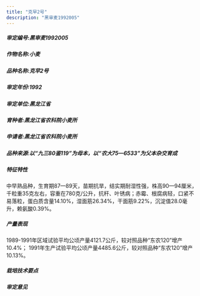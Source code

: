```yaml
---
title: "克早2号"
description: "黑审麦1992005"
---
```

##### 审定编号:黑审麦1992005

##### 作物名称:小麦

##### 品种名称:克早2号

##### 审定年份:1992

##### 审定单位:黑龙江省

##### 育种者:黑龙江省农科院小麦所

##### 申请者:黑龙江省农科院小麦所

##### 品种来源:以“九三80鉴119”为母本，以“农大75—6533”为父本杂交育成

##### 特征特性
中早熟品种，生育期87—89天，苗期抗旱，结实期耐湿性强，株高90—94厘米，千粒重35克左右，容重在780克/公升，抗秆、叶锈病；赤霉、根腐病轻，口紧不易落粒，蛋白质含量14.10%，湿面筋26.34%，干面筋9.22%，沉淀值28.0毫升，赖氨酸0.39%。

##### 产量表现
1989-1991年区域试验平均公顷产量4121.7公斤，较对照品种“东农120”增产10.4%； 1991年生产试验平均公顷产量4485.6公斤，较对照品种“东农120”增产10.13%。

##### 栽培技术要点


##### 审定意见

